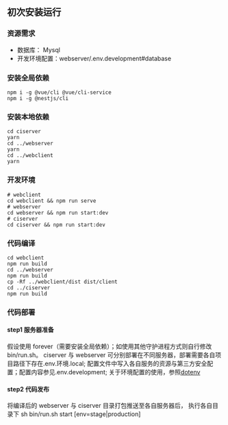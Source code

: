 ## 初次安装运行

### 资源需求

- 数据库： Mysql
- 开发环境配置：webserver/.env.development#database

### 安装全局依赖

```
npm i -g @vue/cli @vue/cli-service
npm i -g @nestjs/cli
```

### 安装本地依赖

```
cd ciserver
yarn
cd ../webserver
yarn
cd ../webclient
yarn
```

### 开发环境

```
# webclient
cd webclient && npm run serve
# webserver
cd webserver && npm run start:dev
# ciserver
cd ciserver && npm run start:dev
```

### 代码编译

```
cd webclient
npm run build
cd ../webserver
npm run build
cp -Rf ../webclient/dist dist/client
cd ../ciserver
npm run build
```

### 代码部署

#### step1 服务器准备

假设使用 forever（需要安装全局依赖）；如使用其他守护进程方式则自行修改 bin/run.sh。
ciserver 与 webserver 可分别部署在不同服务器，部署需要各自项目路径下存在.env.环境.local; 配置文件中写入各自服务的资源与第三方安全配置；配置内容参见.env.development; 关于环境配置的使用，参照[dotenv](https://github.com/motdotla/dotenv)

#### step2 代码发布

将编译后的 webserver 与 ciserver 目录打包推送至各自服务器后，
执行各自目录下 sh bin/run.sh start [env=stage|production]
